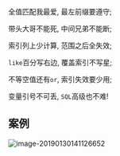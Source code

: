 全值匹配我最爱, 最左前缀要遵守;

带头大哥不能死, 中间兄弟不能断;

索引列上少计算, 范围之后全失效;

`like`百分写右边, 覆盖索引不写星;

不等空值还有`or`, 索引失效要少用;

变量引号不可丢, `SQL`高级也不难!



## 案例

![image-20190130141126652](https://ws4.sinaimg.cn/large/006tNc79ly1fzokz1kpiwj31480dejyp.jpg)



